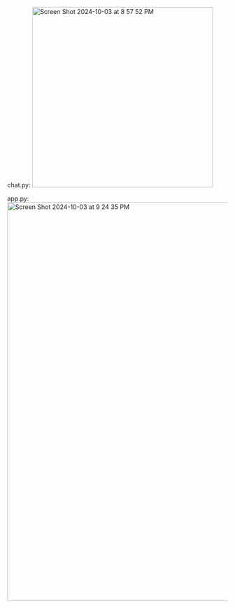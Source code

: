 chat.py:
<img width="413" alt="Screen Shot 2024-10-03 at 8 57 52 PM" src="https://github.com/user-attachments/assets/2009a41d-c067-4bad-a5d8-a3b36d6edb84">

app.py:
<img width="913" alt="Screen Shot 2024-10-03 at 9 24 35 PM" src="https://github.com/user-attachments/assets/880b3197-4d0d-426e-89fc-081a6996569c">
